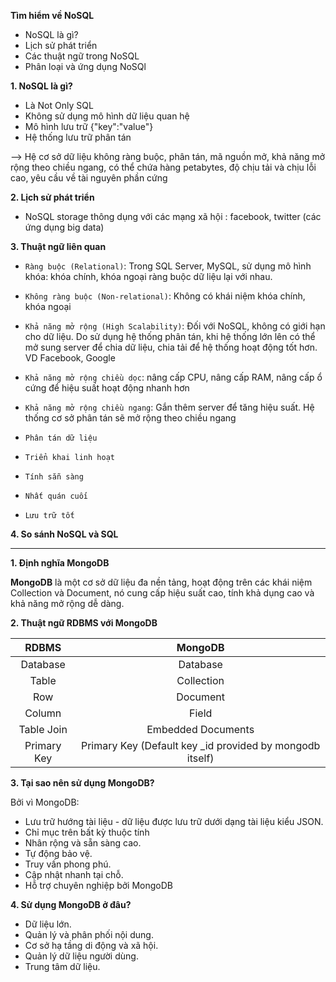 
**Tìm hiểm về NoSQL** 
- NoSQL là gì?
- Lịch sử phát triển 
- Các thuật ngữ trong NoSQL 
- Phân loại và ứng dụng NoSQl 

**1. NoSQL là gì?**

- Là Not Only SQL 
- Không sử dụng mô hình dữ liệu quan hệ 
- Mô hình lưu trữ {"key":"value"}
- Hệ thống lưu trữ phân tán

--> Hệ cơ sở dữ liệu không ràng buộc, phân tán, mã nguồn mở, khả năng mở rộng theo chiều ngang, có thể chứa hàng petabytes, độ chịu tải và chịu lỗi cao, yêu cầu về tài nguyên phần cứng

**2. Lịch sử phát triển**

- NoSQL storage thông dụng với các mạng xã hội : facebook, twitter (các ứng dụng big data)

**3. Thuật ngữ liên quan**
- ```Ràng buộc (Relational)```: Trong SQL Server, MySQL, sử dụng mô hình khóa: khóa chính, khóa ngoại ràng buộc dữ liệu lại với nhau.

- ```Không ràng buộc (Non-relational)```: Không có khái niệm khóa chính, khóa ngoại

- ```Khả năng mở rộng (High Scalability)```: Đối với NoSQL, không có giới hạn cho dữ liệu. Do sử dụng hệ thống phân tán, khi hệ thống lớn lên có thể mở sung server để chia dữ liệu, chia tải để hệ thống hoạt động tốt hơn. VD Facebook, Google

- ```Khả năng mở rộng chiều dọc```: nâng cấp CPU, nâng cấp RAM, nâng cấp ổ cứng để hiệu suất hoạt động nhanh hơn
- ```Khả năng mở rộng chiều ngang```: Gắn thêm server để tăng hiệu suất. Hệ thống cơ sở phân tán sẽ mở rộng theo chiều ngang

- ```Phân tán dữ liệu```
- ```Triển khai linh hoạt```
- ```Tính sẵn sàng```
- ```Nhất quán cuối```
- ```Lưu trữ tốt```

**4. So sánh NoSQL và SQL**



---

**1. Định nghĩa MongoDB**

**MongoDB** là một cơ sở dữ liệu đa nền tảng, hoạt động trên các khái niệm Collection và Document, nó cung cấp hiệu suất cao, tính khả dụng cao và khả năng mở rộng dễ dàng.

**2. Thuật ngữ RDBMS với MongoDB**

|RDBMS|MongoDB|
|:---:|:---:|
|Database|Database|
|Table|Collection|
|Row|Document|
|Column|Field|
|Table Join	|Embedded Documents|
|Primary Key|Primary Key (Default key _id provided by mongodb itself)|

**3. Tại sao nên sử dụng MongoDB?** 

Bởi vì MongoDB:

- Lưu trữ hướng tài liệu - dữ liệu được lưu trữ dưới dạng tài liệu kiểu JSON.
- Chỉ mục trên bất kỳ thuộc tính
- Nhân rộng và sẵn sàng cao.
- Tự động bảo vệ.
- Truy vấn phong phú.
- Cập nhật nhanh tại chỗ.
- Hỗ trợ chuyên nghiệp bởi MongoDB

**4. Sử dụng MongoDB ở đâu?**

- Dữ liệu lớn.
- Quản lý và phân phối nội dung.
- Cơ sở hạ tầng di động và xã hội.
- Quản lý dữ liệu người dùng.
- Trung tâm dữ liệu.
